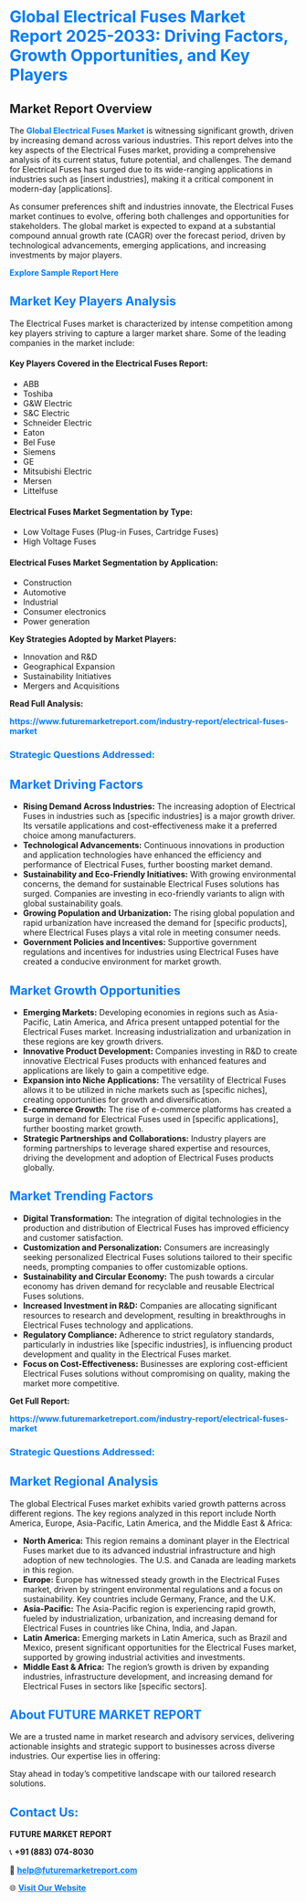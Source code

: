 <h1 style="color: #007BFF;">Global Electrical Fuses Market Report 2025-2033: Driving Factors, Growth Opportunities, and Key Players</h1>

<section id="overview">
<h2>Market Report Overview</h2>
<p>The <a href="https://www.futuremarketreport.com/industry-report/electrical-fuses-market" style="color: #007BFF; text-decoration: none;"><strong>Global Electrical Fuses Market</strong></a> is witnessing significant growth, driven by increasing demand across various industries. This report delves into the key aspects of the Electrical Fuses market, providing a comprehensive analysis of its current status, future potential, and challenges. The demand for Electrical Fuses has surged due to its wide-ranging applications in industries such as [insert industries], making it a critical component in modern-day [applications].</p>
<p>As consumer preferences shift and industries innovate, the Electrical Fuses market continues to evolve, offering both challenges and opportunities for stakeholders. The global market is expected to expand at a substantial compound annual growth rate (CAGR) over the forecast period, driven by technological advancements, emerging applications, and increasing investments by major players.</p>
</section>

<section id="overview">
<p><a href="https://www.futuremarketreport.com/request-sample/reportId=75714" style="color: #007BFF; text-decoration: none;"><strong>Explore Sample Report Here</strong></a></p>
</section>

<section id="key-players">
<h2 style="color: #007BFF;">Market Key Players Analysis</h2>
<p>The Electrical Fuses market is characterized by intense competition among key players striving to capture a larger market share. Some of the leading companies in the market include:</p>
<h4>Key Players Covered in the Electrical Fuses Report:</h4>
<ul><li>ABB</li><li>Toshiba</li><li>G&amp;W Electric</li><li>S&amp;C Electric</li><li>Schneider Electric</li><li>Eaton</li><li>Bel Fuse</li><li>Siemens</li><li>GE</li><li>Mitsubishi Electric</li><li>Mersen</li><li>Littelfuse</li></ul>
<h4>Electrical Fuses Market Segmentation by Type:</h4>
<ul><li>Low Voltage Fuses (Plug-in Fuses, Cartridge Fuses)</li><li>High Voltage Fuses</li></ul>

<h4>Electrical Fuses Market Segmentation by Application:</h4>
<ul><li>Construction</li><li>Automotive</li><li>Industrial</li><li>Consumer electronics</li><li>Power generation</li></ul>
<p><strong>Key Strategies Adopted by Market Players:</strong></p>
<ul>
<li>Innovation and R&D</li>
<li>Geographical Expansion</li>
<li>Sustainability Initiatives</li>
<li>Mergers and Acquisitions</li>
</ul>
</section>

<section>
<p><strong>Read Full Analysis: </strong></p><a href="https://www.futuremarketreport.com/industry-report/electrical-fuses-market" style="color: #007BFF; text-decoration: none;"><strong>https://www.futuremarketreport.com/industry-report/electrical-fuses-market</strong></a>
<h3 style="color: #007BFF;">Strategic Questions Addressed:</h3>
</section>

<section id="driving-factors">
<h2 style="color: #007BFF;">Market Driving Factors</h2>
<ul>
<li><strong>Rising Demand Across Industries:</strong> The increasing adoption of Electrical Fuses in industries such as [specific industries] is a major growth driver. Its versatile applications and cost-effectiveness make it a preferred choice among manufacturers.</li>
<li><strong>Technological Advancements:</strong> Continuous innovations in production and application technologies have enhanced the efficiency and performance of Electrical Fuses, further boosting market demand.</li>
<li><strong>Sustainability and Eco-Friendly Initiatives:</strong> With growing environmental concerns, the demand for sustainable Electrical Fuses solutions has surged. Companies are investing in eco-friendly variants to align with global sustainability goals.</li>
<li><strong>Growing Population and Urbanization:</strong> The rising global population and rapid urbanization have increased the demand for [specific products], where Electrical Fuses plays a vital role in meeting consumer needs.</li>
<li><strong>Government Policies and Incentives:</strong> Supportive government regulations and incentives for industries using Electrical Fuses have created a conducive environment for market growth.</li>
</ul>
</section>

<section id="growth-opportunities">
<h2 style="color: #007BFF;">Market Growth Opportunities</h2>
<ul>
<li><strong>Emerging Markets:</strong> Developing economies in regions such as Asia-Pacific, Latin America, and Africa present untapped potential for the Electrical Fuses market. Increasing industrialization and urbanization in these regions are key growth drivers.</li>
<li><strong>Innovative Product Development:</strong> Companies investing in R&D to create innovative Electrical Fuses products with enhanced features and applications are likely to gain a competitive edge.</li>
<li><strong>Expansion into Niche Applications:</strong> The versatility of Electrical Fuses allows it to be utilized in niche markets such as [specific niches], creating opportunities for growth and diversification.</li>
<li><strong>E-commerce Growth:</strong> The rise of e-commerce platforms has created a surge in demand for Electrical Fuses used in [specific applications], further boosting market growth.</li>
<li><strong>Strategic Partnerships and Collaborations:</strong> Industry players are forming partnerships to leverage shared expertise and resources, driving the development and adoption of Electrical Fuses products globally.</li>
</ul>
</section>

<section id="trending-factors">
<h2 style="color: #007BFF;">Market Trending Factors</h2>
<ul>
<li><strong>Digital Transformation:</strong> The integration of digital technologies in the production and distribution of Electrical Fuses has improved efficiency and customer satisfaction.</li>
<li><strong>Customization and Personalization:</strong> Consumers are increasingly seeking personalized Electrical Fuses solutions tailored to their specific needs, prompting companies to offer customizable options.</li>
<li><strong>Sustainability and Circular Economy:</strong> The push towards a circular economy has driven demand for recyclable and reusable Electrical Fuses solutions.</li>
<li><strong>Increased Investment in R&D:</strong> Companies are allocating significant resources to research and development, resulting in breakthroughs in Electrical Fuses technology and applications.</li>
<li><strong>Regulatory Compliance:</strong> Adherence to strict regulatory standards, particularly in industries like [specific industries], is influencing product development and quality in the Electrical Fuses market.</li>
<li><strong>Focus on Cost-Effectiveness:</strong> Businesses are exploring cost-efficient Electrical Fuses solutions without compromising on quality, making the market more competitive.</li>
</ul>
</section>

<section>
<p><strong>Get Full Report: </strong></p><a href="https://www.futuremarketreport.com/industry-report/electrical-fuses-market" style="color: #007BFF; text-decoration: none;"><strong>https://www.futuremarketreport.com/industry-report/electrical-fuses-market</strong></a>
<h3 style="color: #007BFF;">Strategic Questions Addressed:</h3>
</section>


<section id="regional-analysis">
<h2 style="color: #007BFF;">Market Regional Analysis</h2>
<p>The global Electrical Fuses market exhibits varied growth patterns across different regions. The key regions analyzed in this report include North America, Europe, Asia-Pacific, Latin America, and the Middle East & Africa:</p>
<ul>
<li><strong>North America:</strong> This region remains a dominant player in the Electrical Fuses market due to its advanced industrial infrastructure and high adoption of new technologies. The U.S. and Canada are leading markets in this region.</li>
<li><strong>Europe:</strong> Europe has witnessed steady growth in the Electrical Fuses market, driven by stringent environmental regulations and a focus on sustainability. Key countries include Germany, France, and the U.K.</li>
<li><strong>Asia-Pacific:</strong> The Asia-Pacific region is experiencing rapid growth, fueled by industrialization, urbanization, and increasing demand for Electrical Fuses in countries like China, India, and Japan.</li>
<li><strong>Latin America:</strong> Emerging markets in Latin America, such as Brazil and Mexico, present significant opportunities for the Electrical Fuses market, supported by growing industrial activities and investments.</li>
<li><strong>Middle East & Africa:</strong> The region’s growth is driven by expanding industries, infrastructure development, and increasing demand for Electrical Fuses in sectors like [specific sectors].</li>
</ul>
</section>

<footer>
<h2 style="color: #007BFF;">About FUTURE MARKET REPORT</h2>
<p>We are a trusted name in market research and advisory services, delivering actionable insights and strategic support to businesses across diverse industries. Our expertise lies in offering:</p>

<p>Stay ahead in today’s competitive landscape with our tailored research solutions.</p>

<h2 style="color: #007BFF;">Contact Us:</h2>
<p><strong>FUTURE MARKET REPORT</strong></p>
<p>📞 <strong>+91 (883) 074-8030</strong></p>
<p>📧 <strong><a href="mailto:help@futuremarketreport.com" style="color: #007BFF;">help@futuremarketreport.com</a></strong></p>
<p>🌐 <strong><a href="https://www.futuremarketreport.com/" style="color: #007BFF;">Visit Our Website</a></strong></p>
</footer>